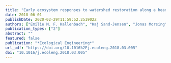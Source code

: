 ```yaml
---
title: "Early ecosystem responses to watershed restoration along a headwater stream"
date: 2018-06-01
publishDate: 2020-02-29T11:59:52.251902Z
authors: ["Emilie M. F. Kallenbach", "Kaj Sand-Jensen", "Jonas Morsing", "Kenneth Thorø Martinsen", "Theis Kragh", "Karsten Raulund-Rasmussen", "Lars Baastrup-Spohr"]
publication_types: ["2"]
abstract: ""
featured: false
publication: "*Ecological Engineering*"
url_pdf: "https://doi.org/10.1016%2Fj.ecoleng.2018.03.005"
doi: "10.1016/j.ecoleng.2018.03.005"
---
```


